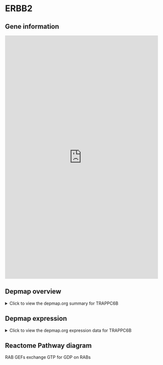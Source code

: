 <h1>ERBB2</h1>

<h2>Gene information</h2>
<iframe src="https://depmap.org/portal/gene/TRAPPC6B?tab=about" style="border:none;width:100%;height:800px"></iframe>

<h2>Depmap overview</h2>
<details>
  <summary>Click to view the depmap.org summary for TRAPPC6B</summary>
  <iframe src="https://depmap.org/portal/gene/TRAPPC6B?tab=overview" style="border:none;width:100%;height:800px"></iframe>
</details>

<h2>Depmap expression</h2>
<details>
  <summary>Click to view the depmap.org expression data for TRAPPC6B</summary>
  <iframe src="https://depmap.org/portal/gene/TRAPPC6B?tab=characterization" style="border:none;width:100%;height:800px"></iframe>
</details>



<h2>Reactome Pathway diagram</h2>
RAB GEFs exchange GTP for GDP on RABs
<div id="diagramHolder"></div>

<script>
    //Creating the Reactome Diagram widget
    //Take into account a proxy needs to be set up in your server side pointing to www.reactome.org
    function onReactomeDiagramReady(){  //This function is automatically called when the widget code is ready to be used
        var diagram = Reactome.Diagram.create({
            "placeHolder" : "diagramHolder",
            "width" : 900,
            "height" : 500
        });

        //Initialising it to the "Hemostasis" pathway
        diagram.loadDiagram("R-HSA-8876198");

        //Adding different listeners

        diagram.onDiagramLoaded(function (loaded) {
            console.info("Loaded ", loaded);
            diagram.flagItems("BAD");
	    diagram.flagItems("Q92934");
            if (loaded == "R-HSA-8876198") diagram.selectItem("R-HSA-8876198");
        });

     }
</script>



